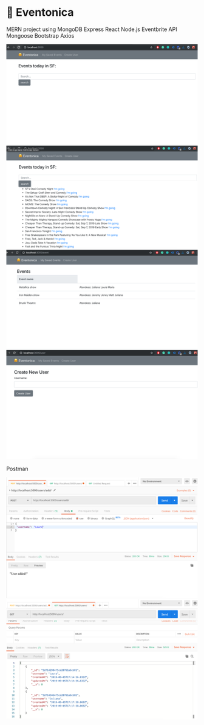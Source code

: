 # 🤗 Eventonica

MERN project using
MongoDB
Express
React
Node.js
Eventbrite API
Mongoose
Bootstrap
Axios

![index](screenshots/Index.png)
![Search](screenshots/Search_events.png)
![Saved](screenshots/Saved_events.png)
![User](screenshots/Create_new_user.png)

Postman

![add](screenshots/POSTMAN_add_user.png)
![list](screenshots/POSTMAN_list_users.png)